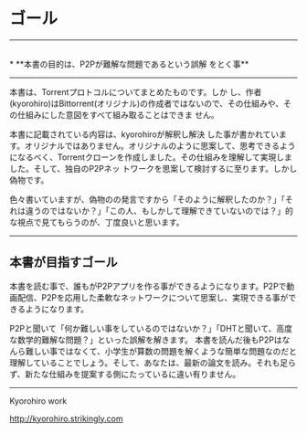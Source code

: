 # ゴール
<hr>
<br>
* **本書の目的は、P2Pが難解な問題であるという誤解
をとく事**

<br>
<hr>

本書は、Torrentプロトコルについてまとめたものです。しか
し、作者(kyorohiro)はBittorrent(オリジナル)の作成者ではないので、その仕組みや、その仕組みにした意図をすべて組み取ることはできま
せん。

本書に記載されている内容は、kyorohiroが解釈し解決
した事が書かれています。オリジナルではありません。オリジナルのように思案して、思考できるようになるべく、Torrentクローンを作成しました。その仕組みを理解して実現しました。そして、独自のP2Pネッ
トワークを思案して検討するに至ります。しかし偽物です。


色々書いていますが、偽物のの発言ですから「そのように解釈したのか？」「それは違うのではないか？」「この人、もしかして理解できていないのでは？」的な視点で見てもらうのが、丁度良いと思います。

<hr style="page-break-before: always;">

## 本書が目指すゴール

本書を読む事で、誰もがP2Pアプリを作る事ができるようになります。P2Pで動画配信、P2Pを応用した柔軟なネットワークについて思案し、実現できる事ができるようになります。


P2Pと聞いて「何か難しい事をしているのではないか？」「DHTと聞いて、高度な数学的難解な問題？」といった誤解を解きます。
本書を読んだ後もP2Pはなんら難しい事ではなくて、小学生が算数の問題を解くような簡単な問題なのだと理解していることでしょう。そして、あなたは、最新の論文を読み。それも足らず、新たな仕組みを提案する側にたっているに違い有りません。


-------
Kyorohiro work

http://kyorohiro.strikingly.com
